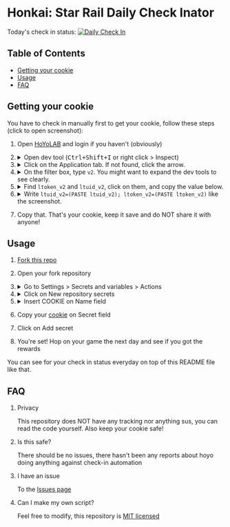 # Honkai: Star Rail Daily Check Inator

Today's check in status:
[![Daily Check In](../../actions/workflows/login.yml/badge.svg)](../../actions/workflows/login.yml)

## Table of Contents

- [Getting your cookie](#getting-your-cookie)
- [Usage](#usage)
- [FAQ](#faq)

## Getting your cookie

You have to check in manually first to get your cookie, follow these steps (click to open screenshot):

1. Open [HoYoLAB](https://www.hoyolab.com/home) and login if you haven't (obviously)

2. <details>
   <summary>Open dev tool (<kbd>Ctrl+Shift+I</kbd> or right click > Inspect)</summary>
   <img src="https://github.com/sglkc/hsr-login/assets/31957516/81a57cfa-9f2e-48d7-bec6-5ef4edc3b857" />
   </details>
   
4. <details>
   <summary>Click on the Application tab. If not found, click the arrow.</summary>
   <img src="https://github.com/sglkc/hsr-login/assets/31957516/ea4bb233-367c-4c41-8c66-30c2bc2f3150" />
   </details>

5. <details>
   <summary>On the filter box, type <code>v2</code>. You might want to expand the dev tools to see clearly.</summary>
   <img src="https://github.com/sglkc/hsr-login/assets/31957516/bf1eec5f-bb1e-4af2-b37b-3c3c252328db" />
   </details>
   
6. <details>
   <summary>Find <code>ltoken_v2</code> and <code>ltuid_v2</code>, click on them, and copy the value below.</summary>
   <img src="https://github.com/sglkc/hsr-login/assets/31957516/3ce70d90-6d5d-4353-ab35-8476c44124a1" />
   </details>
   
7. <details>
   <summary>Write <code>ltuid_v2=(PASTE ltuid_v2); ltoken_v2=(PASTE ltoken_v2)</code> like the screenshot.</summary>
   
   I write the line on the browser url to make it easier. Pay attention, use semicolon (;) and not colon (:)

   <img src="https://github.com/sglkc/hsr-login/assets/31957516/4309fcd9-3d6b-43f3-96f2-d8276bea6280" />
   </details>
   
9. Copy that. That's your cookie, keep it save and do NOT share it with anyone!

## Usage

1. [Fork this repo](../../fork)
2. Open your fork repository
3. <details>
   <summary>Go to Settings > Secrets and variables > Actions</summary>
   <img src="https://github.com/sglkc/hsr-login/assets/31957516/134a2c25-0345-4a46-b84f-5fa928031e5a" />
   </details>
   
4. <details>
   <summary>Click on New repository secrets</summary>
   <img src="https://github.com/sglkc/hsr-login/assets/31957516/9d77c1d2-60e5-4dd0-a5d4-3b81c1bf0321" />
   </details>
   
5. <details>
   <summary>Insert COOKIE on Name field</summary>
   <img src="https://github.com/sglkc/hsr-login/assets/31957516/9a450ba4-a155-4a0e-8a48-d730a3be5c73" />
   </details>
   
6. Copy your [cookie](#getting-your-cookie) on Secret field
7. Click on Add secret
8. You're set! Hop on your game the next day and see if you got the rewards

You can see for your check in status everyday on top of this README file like that.

## FAQ

1. Privacy
   
   This repository does NOT have any tracking nor anything sus, you can read the code yourself. Also keep your cookie safe!

2. Is this safe?
   
   There should be no issues, there hasn't been any reports about hoyo doing anything against check-in automation

3. I have an issue
   
   To the [Issues page](https://github.com/sglkc/hsr-login/issues)

4. Can I make my own script?
   
   Feel free to modify, this repository is [MIT licensed](LICENSE)
